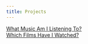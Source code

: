 ```yaml
---
title: Projects
---
```


[What Music Am I Listening To?](/projects/music/)<br>
[Which Films Have I Watched?](/projects/films/)
